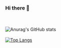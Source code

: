 ### Hi there 👋
<br /> <br />
![Anurag's GitHub stats](https://github-readme-stats.vercel.app/api?username=aelkhazenti&show_icons=true&theme=onedark)
<br /> <br />
[![Top Langs](https://github-readme-stats.vercel.app/api/top-langs/?username=aelkhazenti&langs_count=8&theme=onedark)](https://github.com/anuraghazra/github-readme-stats)
<!--
**aelkhazenti/aelkhazenti** is a ✨ _special_ ✨ repository because its `README.md` (this file) appears on your GitHub profile.

Here are some ideas to get you started:

- 🔭 I’m currently working on ...
- 🌱 I’m currently learning ...
- 👯 I’m looking to collaborate on ...
- 🤔 I’m looking for help with ...
- 💬 Ask me about ...
- 📫 How to reach me: ...
- 😄 Pronouns: ...
- ⚡ Fun fact: ...
-->
